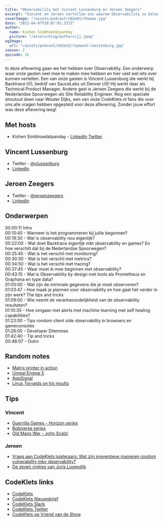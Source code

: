 ```yaml
---
title: "Observability met Vincent Lussenburg en Jeroen Zeegers"
excerpt: "Vincent en Jeroen vertellen ons waarom Observability zo belangrijk is in Software Development"
coverImage: "/assets/podcast/s02e01/thomas.jpg"
date: "2022-04-07T20:07:01.337Z"
author:
  name: Kishen Simbhoedatpanday
  picture: "/assets/blog/authors/jj.jpeg"
ogImage:
  url: "/assets/podcast/s02e15/raymond-roestenburg.jpg"
season: 2
episode: 16
---
```


In deze aflevering gaan we het hebben over Observability. Een onderwerp waar onze gasten veel mee te maken mee hebben en hier vast wel iets over kunnen vertellen.
Een van onze gasten is Vincent Lussenburg die werkt bij Backtrace I/O, bedrijf van SauceLabs uit Denver US! Hij werkt daar als Technical Product Manager. 
Andere gast is Jeroen Zeegers die werkt bij de Nederlandse Spoorwegen als Site Reliability Engineer. 
Nog een speciale shoutout doen naar Wouter Dijks, een van onze CodeKlets.nl fans die voor ons alle vragen hebben opgesteld voor deze aflevering. 
Zonder jouw effort was deze aflevering leeg!

## Met hosts

- Kishen Simbhoedatpanday - [LinkedIn](https://www.linkedin.com/in/kishensimbhoedatpanday/) [Twitter](https://twitter.com/kishenpanday)

## Vincent Lussenburg

- Twitter - [@vlussenburg](https://twitter.com/vlussenburg)
- [LinkedIn](https://www.linkedin.com/in/vincentlussenburg/)

## Jeroen Zeegers

- Twitter - [@jeroenzeegers](https://twitter.com/jeroenzeegers)
- [LinkedIn](https://www.linkedin.com/in/jeroenzeegers/)


## Onderwerpen

00:00:11 Intro  
00:10:45 - Wanneer is het programmeren bij jullie begonnen?  
00:19:30 - Wat is observability nou eigenlijk?  
00:22:00 - Wat doet Backtrace eigenlijk mbt observability en games? En hoe verschilt dat bij de Nederlandse Spoorwegen?  
00:25:45 - Wat is het verschil met monitoring?  
00:30:30 - Wat is het verschil met metrics?  
00:34:50 - Wat is het verschil met tracing?  
00:37:45 - Waar moet ik mee beginnen met observability?  
00:43:15 - Wat is Observability by design met tools als Prometheus en Graphana en type data?  
01:00:00 - Wat zijn de minimale gegevens die je moet observeren?  
01:03:47 - Hoe maak je plannen voor observability en hoe gaat het verder in zijn werk? The tips and tricks  
01:09:00 - Wie neemt de verantwoordelijkheid van de observability resultaten?  
01:10:35 - Hoe omgaan met alerts met machine learning met self healing capabilities?  
01:23:00 - Tips rondom client side observability in browsers en gameconsoles  
01:28:00 - Developer Dilemmas  
01:42:40 - Tip and tricks  
00:48:07 - Outro  

## Random notes

- [Matrix printer in action](https://www.youtube.com/watch?v=A_vXA058EDY)
- [Unreal Engine 5](https://www.youtube.com/watch?v=7ZLibi6s_ew)
- [AppSignal](https://www.appsignal.com/)
- [Linus Torvalds on his insults](https://www.youtube.com/watch?v=JZ017D_JOPY)

## Tips

### Vincent

- [Guerrilla Games - Horizon series](https://www.guerrilla-games.com/games)
- [Bobiverse series](https://bobiverse.fandom.com/wiki/We_Are_Legion_(We_Are_Bob)_Wiki)
- [Old Mans War - John Scalzi](https://www.bol.com/nl/nl/f/old-man-s-war/30315532/)

### Jeroen

- [Vraag aan CodeKlets luisteraars: Wat zijn preventieve manieren rondom vulnerability mbv observability?](https://codeklets.slack.com)
- [De zeven vinkjes van Joris Luyendijk](https://bol.com/nl/nl/f/de-zeven-vinkjes/9300000056966296/)

## CodeKlets links

- [CodeKlets](https://codeklets.nl)
- [CodeKlets Nieuwsbrief](https://codeklets.nl/newsletter)
- [CodeKlets Slack](https://join.slack.com/t/codeklets/shared_invite/enQtNzQ4MTI4MTMxNzY2LWYzNTk0NzE1YzdkNDczYTg1MDBjZDIyZjkzMThmYTBkZTY3ZTBhNDYyOGY4OWQxZGExM2Q5NzA2ZDM0NGY1ZGM)
- [CodeKlets Twitter](https://twitter.com/codeklets)
- [CodeKlets op Vriend van de Show](https://vriendvandeshow.nl/codeklets)
